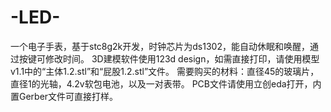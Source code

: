# -LED-
一个电子手表，基于stc8g2k开发，时钟芯片为ds1302，能自动休眠和唤醒，通过按键可修改时间。
3D建模软件使用123d design，如需直接打印，请使用模型v1.1中的“主体1.2.stl”和“屁股1.2.stl”文件。
需要购买的材料：直径45的玻璃片，直径1的光轴，4.2v软包电池，以及一对表带。
PCB文件请使用立创eda打开，内置Gerber文件可直接打样。
